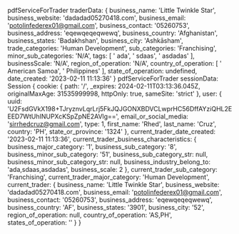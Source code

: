 pdfServiceForTrader traderData:  {
  business_name: 'Little Twinkle Star',
  business_website: 'dadadad05270418.com',
  business_email: 'potolinfederex01@gmail.com',
  business_contact: '05260753',
  business_address: 'eqewqeqeqwewq',
  business_country: 'Afghanistan',
  business_states: 'Badakhshan',
  business_city: 'Ashkāsham',
  trade_categories: 'Human Development',
  sub_categories: 'Franchising',
  minor_sub_categories: 'N/A',
  tags: [ ' ada', ' sdaas', ' asdadas' ],
  businessScale: 'N/A',
  region_of_operation: 'N/A',
  country_of_operation: [ ' American Samoa', ' Philippines' ],
  state_of_operation: undefined,
  date_created: '2023-02-11 11:13:36'
}
pdfServiceForTrader sessionData:  Session {
  cookie: {
    path: '/',
    _expires: 2024-02-11T03:13:36.045Z,
    originalMaxAge: 31535999998,
    httpOnly: true,
    sameSite: 'strict'
  },
  user: {
    uuid: 'U2FsdGVkX198+TJryznvLqrLrj5FkJQJGONXBDVCLwprHC56DffAYziQHL2EEED7WtUhINUPXcKSpZpNE2AVlg==',
    email_or_social_media: 'sirrhedcruz@gmail.com',
    type: 1,
    first_name: 'Rhed',
    last_name: 'Cruz',
    country: 'PH',
    state_or_province: '1324'
  },
  current_trader_date_created: '2023-02-11 11:13:36',
  current_trader_business_characteristics: {
    business_major_category: '1',
    business_sub_category: '8',
    business_minor_sub_category: '51',
    business_sub_category_str: null,
    business_minor_sub_category_str: null,
    business_industry_belong_to: 'ada,sdaas,asdadas',
    business_scale: 2
  },
  current_trader_sub_category: 'Franchising',
  current_trader_major_category: 'Human Development',
  current_trader: {
    business_name: 'Little Twinkle Star',
    business_website: 'dadadad05270418.com',
    business_email: 'potolinfederex01@gmail.com',
    business_contact: '05260753',
    business_address: 'eqewqeqeqwewq',
    business_country: 'AF',
    business_states: '3901',
    business_city: '52',
    region_of_operation: null,
    country_of_operation: 'AS,PH',
    states_of_operation: ''
  }
}